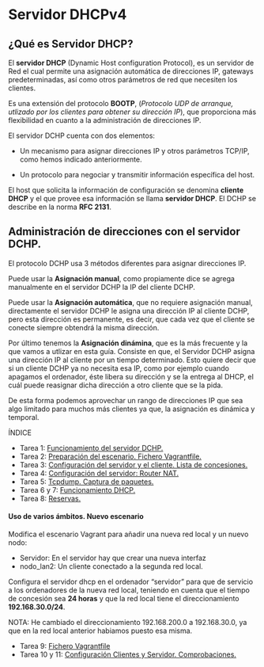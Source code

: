 # Servidor DHCPv4

## ¿Qué es Servidor DHCP?

El **servidor DHCP** (Dynamic Host configuration Protocol), es un servidor de Red el cual permite una asignación automática de direcciones IP, gateways predeterminadas, así como otros parámetros de red que necesiten los clientes. 

Es una extensión del protocolo **BOOTP**, (*Protocolo UDP de arranque, utlizado por los clientes para obtener su dirección IP*), que proporciona más flexibilidad en cuanto a la administración de direcciones IP. 

El servidor DCHP cuenta con dos elementos: 

* Un mecanismo para asignar direcciones IP y otros parámetros TCP/IP, como hemos indicado anteriormente.

* Un protocolo para negociar y transmitir información específica del host.

El host que solicita la información de configuración se denomina **cliente DHCP** y el que provee esa información se llama **servidor DHCP**. El DCHP se describe en la norma **RFC 2131**.

## Administración de direcciones con el servidor DCHP.

El protocolo DCHP usa 3 métodos diferentes para asignar direcciones IP. 

Puede usar la **Asignación manual**, como propiamente dice se agrega manualmente en el servidor DCHP la IP del cliente DCHP. 

Puede usar la **Asignación automática**, que no requiere asignación manual, directamente el servidor DCHP le asigna una dirección IP al cliente DCHP, pero esta dirección es permanente, es decir, que cada vez que el cliente se conecte siempre obtendrá la misma dirección. 

Por último tenemos la **Asignación dinámina**, que es la más frecuente y la que vamos a utlizar en esta guía. Consiste en que, el Servidor DCHP asigna una dirección IP al cliente por un tiempo determinado. Esto quiere decir que si un cliente DCHP ya no necesita esa IP, como por ejemplo cuando apagamos el ordenador, éste libera su dirección y se la entrega al DHCP, el cuál puede reasignar dicha dirección a otro cliente que se la pida.

De esta forma podemos aprovechar un rango de direcciones IP que sea algo limitado para muchos más clientes ya que, la asignación es dinámica y temporal.

ÍNDICE

* Tarea 1: [Funcionamiento del servidor DCHP.](https://github.com/CeliaGMqrz/servidor_DHCPv4/blob/main/t1_funcionamiento.md)
* Tarea 2: [Preparación del escenario. Fichero Vagrantfile.](https://github.com/CeliaGMqrz/servidor_DHCPv4/blob/main/t2_preparacion_escenario.md)
* Tarea 3: [Configuración del servidor y el cliente. Lista de concesiones.](https://github.com/CeliaGMqrz/servidor_DHCPv4/blob/main/t3_configuracion_servidor_y_cliente_dchp.md)
* Tarea 4: [Configuración del servidor: Router NAT.](https://github.com/CeliaGMqrz/servidor_DHCPv4/blob/main/t4_router_nat.md)
* Tarea 5: [Tcpdump. Captura de paquetes.](https://github.com/CeliaGMqrz/servidor_DHCPv4/blob/main/t5_tcpdump.md)
* Tarea 6 y 7: [Funcionamiento DHCP.](https://github.com/CeliaGMqrz/servidor_DHCPv4/blob/main/t6_funcionamiento_dchp.md)
* Tarea 8: [Reservas.](https://github.com/CeliaGMqrz/servidor_DHCPv4/blob/main/t8_reservas.md)

#### Uso de varios ámbitos. Nuevo escenario

Modifica el escenario Vagrant para añadir una nueva red local y un nuevo nodo:

* Servidor: En el servidor hay que crear una nueva interfaz
* nodo_lan2: Un cliente conectado a la segunda red local.

Configura el servidor dhcp en el ordenador “servidor” para que de servicio a los ordenadores de la nueva red local, teniendo en cuenta que el tiempo de concesión sea **24 horas** y que la red local tiene el direccionamiento **192.168.30.0/24**. 

NOTA: He cambiado el direccionamiento 192.168.200.0 a 192.168.30.0, ya que en la red local anterior habiamos puesto esa misma.


* Tarea 9: [Fichero Vagrantfile](https://github.com/CeliaGMqrz/servidor_DHCPv4/blob/main/t9_vagrantfile.md)
* Tarea 10 y 11: [Configuración Clientes y Servidor. Comprobaciones.](https://github.com/CeliaGMqrz/servidor_DHCPv4/blob/main/t10_configuracion.md)